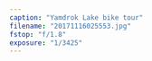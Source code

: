 ```yaml
---
caption: "Yamdrok Lake bike tour"
filename: "20171116025553.jpg"
fstop: "f/1.8"
exposure: "1/3425"
---
```

